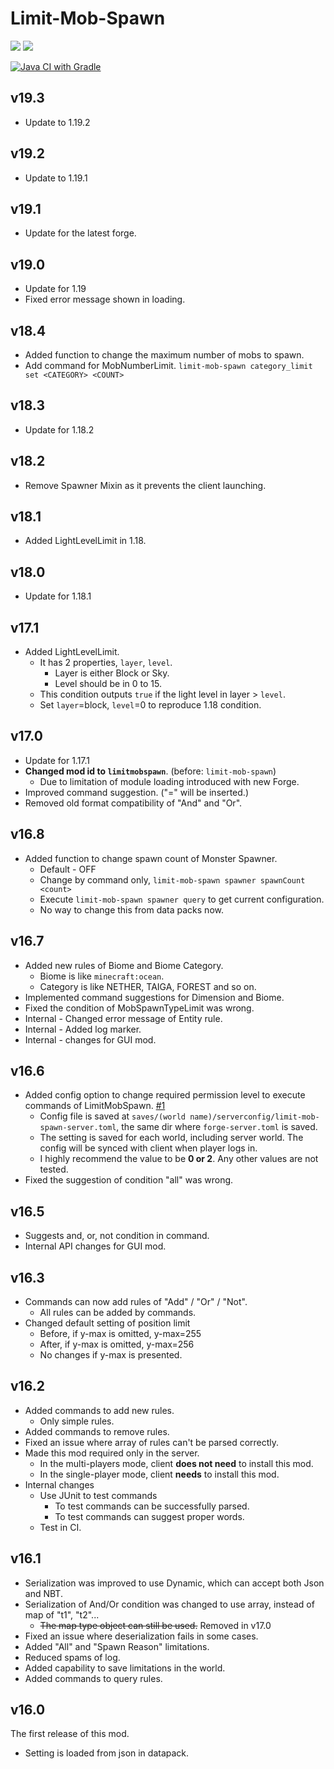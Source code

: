 # Limit-Mob-Spawn

[![](http://cf.way2muchnoise.eu/versions/449932.svg)][download page]
[![](http://cf.way2muchnoise.eu/full_449932_downloads.svg)][download page]

[![Java CI with Gradle](https://github.com/Kotori316/LimitMobSpawn/actions/workflows/gradle.yml/badge.svg)][action details]

[download page]: https://www.curseforge.com/minecraft/mc-mods/limit-mob-spawn

[action details]: https://github.com/Kotori316/LimitMobSpawn/actions/workflows/gradle.yml

## v19.3

* Update to 1.19.2

## v19.2

* Update to 1.19.1

## v19.1

* Update for the latest forge.

## v19.0

* Update for 1.19
* Fixed error message shown in loading.

## v18.4

* Added function to change the maximum number of mobs to spawn.
* Add command for MobNumberLimit. `limit-mob-spawn category_limit set <CATEGORY> <COUNT>`

## v18.3

* Update for 1.18.2

## v18.2

* Remove Spawner Mixin as it prevents the client launching.

## v18.1

* Added LightLevelLimit in 1.18.

## v18.0

* Update for 1.18.1

## v17.1

* Added LightLevelLimit.
  * It has 2 properties, `layer`, `level`.
    * Layer is either Block or Sky.
    * Level should be in 0 to 15.
  * This condition outputs `true` if the light level in layer > `level`.
  * Set `layer`=block, `level`=0 to reproduce 1.18 condition.

## v17.0

* Update for 1.17.1
* **Changed mod id to `limitmobspawn`**. (before: `limit-mob-spawn`)
  * Due to limitation of module loading introduced with new Forge.
* Improved command suggestion. ("=" will be inserted.)
* Removed old format compatibility of "And" and "Or".

## v16.8

* Added function to change spawn count of Monster Spawner.
  * Default - OFF
  * Change by command only, `limit-mob-spawn spawner spawnCount <count>`
  * Execute `limit-mob-spawn spawner query` to get current configuration.
  * No way to change this from data packs now.

## v16.7

* Added new rules of Biome and Biome Category.
  * Biome is like `minecraft:ocean`.
  * Category is like NETHER, TAIGA, FOREST and so on.
* Implemented command suggestions for Dimension and Biome.
* Fixed the condition of MobSpawnTypeLimit was wrong.
* Internal - Changed error message of Entity rule.
* Internal - Added log marker.
* Internal - changes for GUI mod.

## v16.6

* Added config option to change required permission level to execute commands of LimitMobSpawn.
  [#1](https://github.com/Kotori316/LimitMobSpawn/issues/1)
  * Config file is saved at `saves/(world name)/serverconfig/limit-mob-spawn-server.toml`, the same dir
    where `forge-server.toml` is saved.
  * The setting is saved for each world, including server world. The config will be synced with client when player logs
    in.
  * I highly recommend the value to be **0 or 2**. Any other values are not tested.
* Fixed the suggestion of condition "all" was wrong.

## v16.5

* Suggests and, or, not condition in command.
* Internal API changes for GUI mod.

## v16.3

* Commands can now add rules of "Add" / "Or" / "Not".
  * All rules can be added by commands.
* Changed default setting of position limit
  * Before, if y-max is omitted, y-max=255
  * After, if y-max is omitted, y-max=256
  * No changes if y-max is presented.

## v16.2

* Added commands to add new rules.
  * Only simple rules.
* Added commands to remove rules.
* Fixed an issue where array of rules can't be parsed correctly.
* Made this mod required only in the server.
  * In the multi-players mode, client **does not need** to install this mod.
  * In the single-player mode, client **needs** to install this mod.
* Internal changes
  * Use JUnit to test commands
    * To test commands can be successfully parsed.
    * To test commands can suggest proper words.
  * Test in CI.

## v16.1

* Serialization was improved to use Dynamic, which can accept both Json and NBT.
* Serialization of And/Or condition was changed to use array, instead of map of "t1", "t2"...
  * ~~The map type object can still be used.~~ Removed in v17.0
* Fixed an issue where deserialization fails in some cases.
* Added "All" and "Spawn Reason" limitations.
* Reduced spams of log.
* Added capability to save limitations in the world.
* Added commands to query rules.

## v16.0

The first release of this mod.

* Setting is loaded from json in datapack.
